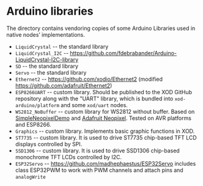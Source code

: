 # Arduino libraries

The directory contains vendoring copies of some Arduino Libraries used in native nodes’ implementations.

* `LiquidCrystal` -- the standard library
* `LiquidCrystal_I2C` -- https://github.com/fdebrabander/Arduino-LiquidCrystal-I2C-library
* `SD` -- the standard library
* `Servo` -- the standard library
* `Ethernet2` -- https://github.com/xodio/Ethernet2 (modified https://github.com/adafruit/Ethernet2)
* `ESP8266UART` -- custom library. Should be published to the XOD GitHub repository along with the "UART" library, which is bundled into `xod-arduino/platform` and some `xod/uart` nodes.
* `WS2812_NoBuffer` -- custom library for WS2812 without buffer. Based on [SimpleNeopixelDemo](https://github.com/bigjosh/SimpleNeoPixelDemo/blob/master/SimpleNeopixelDemo/SimpleNeopixelDemo.ino) and [Adafruit Neopixel](https://github.com/adafruit/Adafruit_NeoPixel). Tested on AVR platforms and ESP8266.
* `Graphics` -- custom library. Implements basic graphic functions in XOD.
* `ST7735` -- custom library. It is used to drive ST7735 chip-based TFT LCD displays controlled by SPI.
* `SSD1306` -- custom library. It is used to drive SSD1306 chip-based monochrome TFT LCDs controlled by I2C.
* `ESP32Servo` -- https://github.com/madhephaestus/ESP32Servo includes class ESP32PWM to work with PWM channels and attach pins and `analogWrite`
